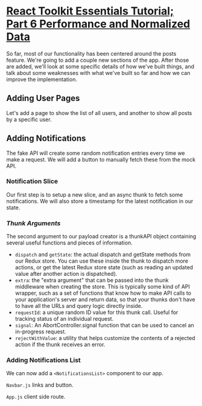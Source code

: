# [React Toolkit Essentials Tutorial; Part 6 Performance and Normalized Data](https://redux.js.org/tutorials/essentials/part-1-overview-concepts)

So far, most of our functionality has been centered around the posts feature. We're going to add a couple new sections
of the app. After those are added, we'll look at some specific details of how we've built things, and talk about some
weaknesses with what we've built so far and how we can improve the implementation.

## Adding User Pages

Let's add a page to show the list of all users, and another to show all posts by a specific user.

## Adding Notifications

The fake API will create some random notification entries every time we make a request.  We will add a button to
manually fetch these from the mock API.

### Notification Slice

Our first step is to setup a new slice, and an async thunk to fetch some notifications.  We will also store a timestamp
for the latest notification in our state.

### *Thunk Arguments*

The second argument to our payload creator is a thunkAPI object containing several useful functions and pieces of
information. 

- `dispatch` and `getState`: the actual dispatch and getState methods from our Redux store. You can use these inside the
  thunk to dispatch more actions, or get the latest Redux store state (such as reading an updated value after another
  action is dispatched).
- `extra`: the "extra argument" that can be passed into the thunk middleware when creating the store. This is typically
  some kind of API wrapper, such as a set of functions that know how to make API calls to your application's server and
  return data, so that your thunks don't have to have all the URLs and query logic directly inside.
- `requestId`: a unique random ID value for this thunk call. Useful for tracking status of an individual request.
- `signal`: An AbortController.signal function that can be used to cancel an in-progress request.
- `rejectWithValue`: a utility that helps customize the contents of a rejected action if the thunk receives an error.


### Adding Notifications List 

We can now add a `<NotificationsList>` component to our app.

`Navbar.js` links and button.

`App.js` client side route.

